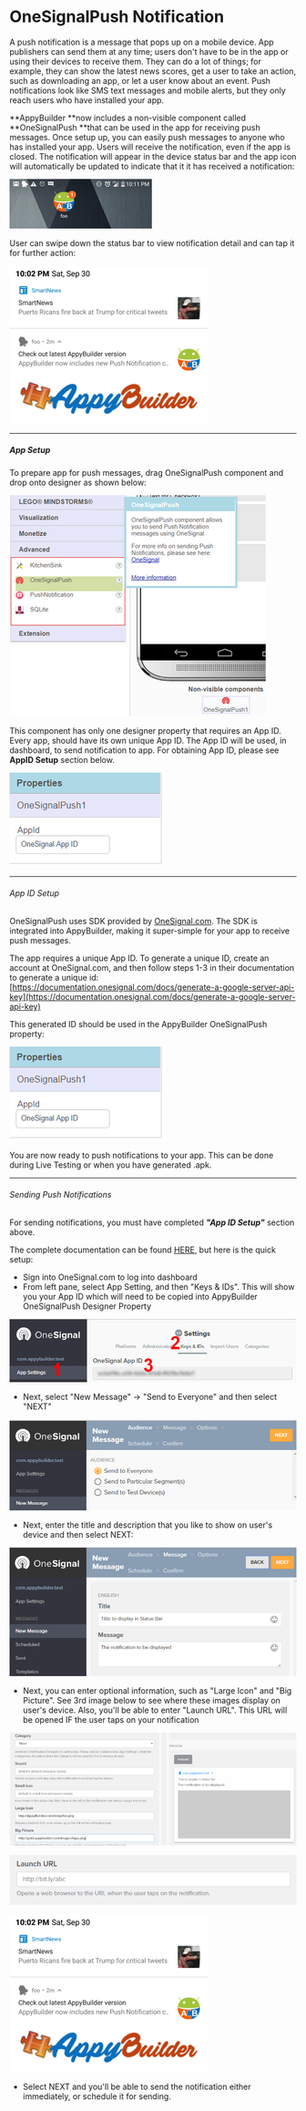 # OneSignalPush Notification

A push notification is a message that pops up on a mobile device. App publishers can send them at any time; users don't have to be in the app or using their devices to receive them. They can do a lot of things; for example, they can show the latest news scores, get a user to take an action, such as downloading an app, or let a user know about an event. Push notifications look like SMS text messages and mobile alerts, but they only reach users who have installed your app.

**AppyBuilder **now includes a non-visible component called **OneSignalPush **that can be used in the app for receiving push messages. Once setup up, you can easily push messages to anyone who has installed your app.  Users will receive the notification, even if the app is closed. The notification will appear in the device status bar and the app icon will automatically be updated to indicate that it it has received a notification:

![](/assets/push2.png)

User can swipe down the status bar to view notification detail and can tap it for further action:

![](/assets/push1.png)

---

##### App Setup

To prepare app for push messages, drag OneSignalPush component and drop onto designer as shown below:

![](/assets/push3.png)

This component has only one designer property that requires an App ID. Every app, should have its own unique App ID. The App ID will be used, in dashboard, to send notification to app. For obtaining App ID, please see **AppID Setup** section below.

![](/assets/push4.png)

---

###### App ID Setup

OneSignalPush uses SDK provided by [OneSignal.com](http://onesignal.com). The SDK is integrated into AppyBuilder, making it super-simple for your app to receive push messages.

The app requires a unique App ID. To generate a unique ID, create an account at OneSignal.com, and then follow steps 1-3 in their documentation to generate a unique id: [https://documentation.onesignal.com/docs/generate-a-google-server-api-key](https://documentation.onesignal.com/docs/generate-a-google-server-api-key)

This generated ID should be used in the AppyBuilder OneSignalPush property:

![](/assets/push4.png)

You are now ready to push notifications to your app. This can be done during Live Testing or when you have generated .apk.

---

###### Sending Push Notifications

For sending notifications, you must have completed _**"App ID Setup"**_ section above.

The complete documentation can be found [HERE](https://documentation.onesignal.com/docs/sending-notifications), but here is the quick setup:

* Sign into OneSignal.com to log into dashboard
* From left pane, select App Setting, and then "Keys & IDs". This will show you your App ID which will need to be copied into AppyBuilder OneSignalPush Designer Property

![](/assets/push5.png)

* Next, select "New Message" -&gt; "Send to Everyone" and then select "NEXT"

![](/assets/push6.png)

* Next, enter the title and description that you like to show on user's device and then select NEXT:

![](/assets/push7.png)

* Next, you can enter optional information, such as "Large Icon" and "Big Picture". See 3rd image below to see where these images display on user's device. Also, you'll be able to enter "Launch URL". This URL will be opened IF the user taps on your notification

![](/assets/push8.png)

![](/assets/push9.png)

![](/assets/push1.png)

* Select NEXT and you'll be able to send the notification either immediately, or schedule it for sending. 



